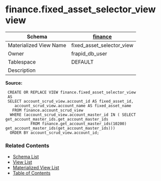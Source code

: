 # finance.fixed_asset_selector_view view

| Schema | [finance](../../schemas/finance.md) |
| ------ | ----------------------------------------------- |
| Materialized View Name | fixed_asset_selector_view |
| Owner | frapid_db_user |
| Tablespace | DEFAULT |
| Description |  |

**Source:**

```plpgsql
 CREATE OR REPLACE VIEW finance.fixed_asset_selector_view
 AS
 SELECT account_scrud_view.account_id AS fixed_asset_id,
    account_scrud_view.account_name AS fixed_asset_name
   FROM finance.account_scrud_view
  WHERE (account_scrud_view.account_master_id IN ( SELECT get_account_master_ids.get_account_master_ids
           FROM finance.get_account_master_ids(10200) get_account_master_ids(get_account_master_ids)))
  ORDER BY account_scrud_view.account_id;
```


### Related Contents
* [Schema List](../../schemas.md)
* [View List](../../views.md)
* [Materialized View List](../../materialized-views.md)
* [Table of Contents](../../README.md)

